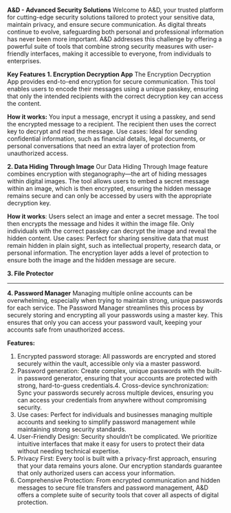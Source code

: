 **A&D - Advanced Security Solutions**
Welcome to A&D, your trusted platform for cutting-edge security solutions tailored to protect your sensitive data, maintain privacy, and ensure secure communication. As digital threats continue to evolve, safeguarding both personal and professional information has never been more important. A&D addresses this challenge by offering a powerful suite of tools that combine strong security measures with user-friendly interfaces, making it accessible to everyone, from individuals to enterprises.

**Key Features**
**1. Encryption Decryption App**
The Encryption Decryption App provides end-to-end encryption for secure communication. This tool enables users to encode their messages using a unique passkey, ensuring that only the intended recipients with the correct decryption key can access the content.

**How it works:** You input a message, encrypt it using a passkey, and send the encrypted message to a recipient. The recipient then uses the correct key to decrypt and read the message.
Use cases: Ideal for sending confidential information, such as financial details, legal documents, or personal conversations that need an extra layer of protection from unauthorized access.

**2. Data Hiding Through Image**
Our Data Hiding Through Image feature combines encryption with steganography—the art of hiding messages within digital images. The tool allows users to embed a secret message within an image, which is then encrypted, ensuring the hidden message remains secure and can only be accessed by users with the appropriate decryption key.

**How it works**: Users select an image and enter a secret message. The tool then encrypts the message and hides it within the image file. Only individuals with the correct passkey can decrypt the image and reveal the hidden content.
Use cases: Perfect for sharing sensitive data that must remain hidden in plain sight, such as intellectual property, research data, or personal information. The encryption layer adds a level of protection to ensure both the image and the hidden message are secure.

**3. File Protector**
____

**4. Password Manager**
Managing multiple online accounts can be overwhelming, especially when trying to maintain strong, unique passwords for each service. The Password Manager streamlines this process by securely storing and encrypting all your passwords using a master key. This ensures that only you can access your password vault, keeping your accounts safe from unauthorized access.

**Features:**
1. Encrypted password storage: All passwords are encrypted and stored securely within the vault, accessible only via a master password.
2. Password generation: Create complex, unique passwords with the built-in password generator, ensuring that your accounts are protected with strong, hard-to-guess credentials.4. Cross-device synchronization: Sync your passwords securely across multiple devices, ensuring you can access your credentials from anywhere without compromising security.
3. Use cases: Perfect for individuals and businesses managing multiple accounts and seeking to simplify password management while maintaining strong security standards.
4. User-Friendly Design: Security shouldn’t be complicated. We prioritize intuitive interfaces that make it easy for users to protect their data without needing technical expertise.
5. Privacy First: Every tool is built with a privacy-first approach, ensuring that your data remains yours alone. Our encryption standards guarantee that only authorized users can access your information.
6. Comprehensive Protection: From encrypted communication and hidden messages to secure file transfers and password management, A&D offers a complete suite of security tools that cover all aspects of digital protection.
